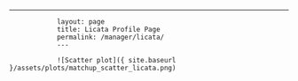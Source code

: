 ---
                layout: page
                title: Licata Profile Page
                permalink: /manager/licata/
                ---

                ![Scatter plot]({ site.baseurl }/assets/plots/matchup_scatter_licata.png)
